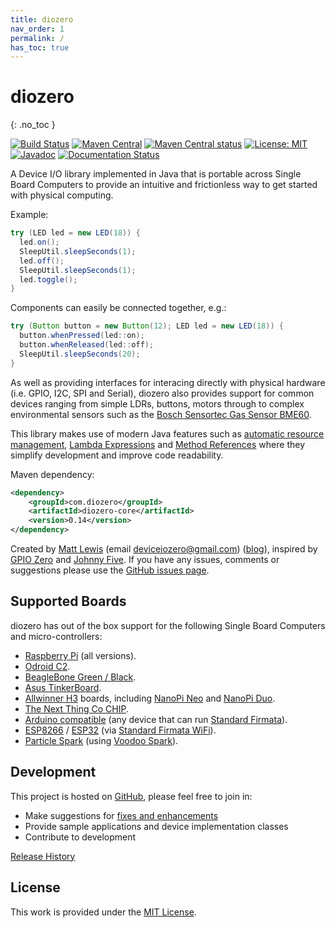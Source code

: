 ```yaml
---
title: diozero
nav_order: 1
permalink: /
has_toc: true
---
```


# diozero
{: .no_toc }

[![Build Status](https://travis-ci.org/mattjlewis/diozero.svg?branch=master)](https://travis-ci.org/mattjlewis/diozero)
[![Maven Central](https://maven-badges.herokuapp.com/maven-central/com.diozero/diozero/badge.svg)](https://maven-badges.herokuapp.com/maven-central/com.diozero/diozero)
[![Maven Central status](https://img.shields.io/maven-central/v/com.diozero/diozero.svg)](https://search.maven.org/search?q=g:com.diozero)
[![License: MIT](https://img.shields.io/badge/License-MIT-yellow.svg)](https://opensource.org/licenses/MIT)
[![Javadoc](https://www.javadoc.io/badge/com.diozero/diozero-core.svg)](https://www.javadoc.io/doc/com.diozero/diozero-core)
[![Documentation Status](https://readthedocs.org/projects/diozero/badge/?version=latest)](http://diozero.readthedocs.io/en/latest/?badge=latest)

A Device I/O library implemented in Java that is portable across Single Board Computers to
provide an intuitive and frictionless way to get started with physical computing.

Example:
```java
try (LED led = new LED(18)) {
  led.on();
  SleepUtil.sleepSeconds(1);
  led.off();
  SleepUtil.sleepSeconds(1);
  led.toggle();
}
```

Components can easily be connected together, e.g.:
```java
try (Button button = new Button(12); LED led = new LED(18)) {
  button.whenPressed(led::on);
  button.whenReleased(led::off);
  SleepUtil.sleepSeconds(20);
}
```

As well as providing interfaces for interacing directly with physical hardware (i.e. GPIO, I2C,
SPI and Serial), diozero also provides support for common devices ranging from simple LDRs,
buttons, motors through to complex environmental sensors such as the
[Bosch Sensortec Gas Sensor BME60](https://www.bosch-sensortec.com/products/environmental-sensors/gas-sensors-bme680/).

This library makes use of modern Java features such as 
[automatic resource management](https://docs.oracle.com/javase/tutorial/essential/exceptions/tryResourceClose.html), 
[Lambda Expressions](https://docs.oracle.com/javase/tutorial/java/javaOO/lambdaexpressions.html) and 
[Method References](https://docs.oracle.com/javase/tutorial/java/javaOO/methodreferences.html) 
where they simplify development and improve code readability.

Maven dependency:
```xml
<dependency>
    <groupId>com.diozero</groupId>
    <artifactId>diozero-core</artifactId>
    <version>0.14</version>
</dependency>
```

Created by [Matt Lewis](https://github.com/mattjlewis) (email [deviceiozero@gmail.com](mailto:deviceiozero@gmail.com)) ([blog](https://diozero.blogspot.co.uk/)), 
inspired by [GPIO Zero](https://gpiozero.readthedocs.org/) and [Johnny Five](http://johnny-five.io/). 
If you have any issues, comments or suggestions please use the [GitHub issues page](https://github.com/mattjlewis/diozero/issues).

## Supported Boards

diozero has out of the box support for the following Single Board Computers and micro-controllers:

* [Raspberry Pi](http://www.raspberyrpi.org/) (all versions).
* [Odroid C2](https://wiki.odroid.com/odroid-c2/odroid-c2).
* [BeagleBone Green / Black](https://beagleboard.org/black).
* [Asus TinkerBoard](https://www.asus.com/uk/Single-board-Computer/TINKER-BOARD/).
* [Allwinner H3](https://linux-sunxi.org/H3) boards, including [NanoPi Neo](https://www.friendlyarm.com/index.php?route=product/product&product_id=132) and [NanoPi Duo](https://www.friendlyarm.com/index.php?route=product/product&product_id=244).
* [The Next Thing Co CHIP](https://getchip.com/pages/chip).
* [Arduino compatible](https://www.arduino.cc) (any device that can run [Standard Firmata](https://github.com/firmata/arduino/blob/master/examples/StandardFirmata/StandardFirmata.ino)).
* [ESP8266](https://www.espressif.com/en/products/socs/esp8266) / [ESP32](https://www.espressif.com/en/products/socs/esp32) (via [Standard Firmata WiFi](https://github.com/firmata/arduino/tree/master/examples/StandardFirmataWiFi)).
* [Particle Spark](https://docs.particle.io/datasheets/discontinued/core-datasheet/) (using [Voodoo Spark](https://github.com/voodootikigod/voodoospark)).

## Development

This project is hosted on [GitHub](https://github.com/mattjlewis/diozero/), please feel free to join in:

* Make suggestions for [fixes and enhancements](https://github.com/mattjlewis/diozero/issues)
* Provide sample applications and device implementation classes
* Contribute to development

[Release History](2_Releases.md)

## License

This work is provided under the [MIT License](license.md).

